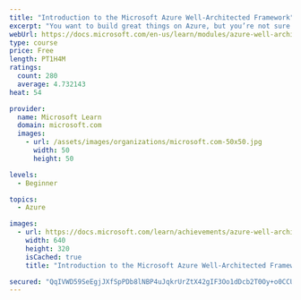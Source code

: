 ```yaml
---
title: "Introduction to the Microsoft Azure Well-Architected Framework"
excerpt: "You want to build great things on Azure, but you’re not sure exactly what that means. Using key principles throughout your architecture regardless of technology choice, can help you design, build, and continuously improve your architecture."
webUrl: https://docs.microsoft.com/en-us/learn/modules/azure-well-architected-introduction/
type: course
price: Free
length: PT1H4M
ratings:
  count: 280
  average: 4.732143
heat: 54

provider:
  name: Microsoft Learn
  domain: microsoft.com
  images:
    - url: /assets/images/organizations/microsoft.com-50x50.jpg
      width: 50
      height: 50

levels:
  - Beginner

topics:
  - Azure

images:
  - url: https://docs.microsoft.com/learn/achievements/azure-well-architected-introduction-social.png
    width: 640
    height: 320
    isCached: true
    title: "Introduction to the Microsoft Azure Well-Architected Framework"

secured: "QqIVWD59SeEgjJXfSpPDb8lNBP4uJqkrUrZtX42gIF3Oo1dDcb2T0Oy+o0CCUMugkloZm1JJE6uWIgTsGj5iH3+IdGtYn4uEKCpV65niAWk4sOJOzFDCgcMDPn+fRGrPF9x3pnlUhrZ24zoPEnoba/x8awx3/i4d/UO4YHJib/Li0P9uPtgw87nf+HhgBJidn7QGwlyHSxpGn/QGwrSIqwx1l/6Bbm0Eyo7/ol51jfsg+7nRhhF/CLacoEr4yJGpGs2rOjMpt1HUOoiShGdQkwxaCj6rZkySph2uAPJXd0ehclx+YrCO/zSjN3jQIpb08tBHu07QINHKwCVTLbOZhcpwh891/p6vGg2t7vRBHzcHNCNC0I9raqflqV/FQzHa9UfitsuJaxqrcTM+JwVfMA==;g4Due4UVZxPl/4/DsUL7/g=="
---
```


